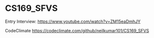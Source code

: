 # CS169_SFVS
Entry Interview: https://www.youtube.com/watch?v=ZM15eaDmhJY

CodeClimate
https://codeclimate.com/github/neilkumar101/CS169_SFVS